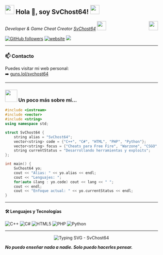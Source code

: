 <h2><img src="https://media3.giphy.com/media/v1.Y2lkPTc5MGI3NjExZjZ0NXQ0ODBsbHZkdzdrZXNmYTNvOWtpM2czdDVlemRhb2NodGtocSZlcD12MV9pbnRlcm5hbF9naWZfYnlfaWQmY3Q9cw/3o7aD2d7hy9ktXNDP2/giphy.gif" width="30"/> Hola 👋, soy SvChost64! <img src="https://media3.giphy.com/media/v1.Y2lkPTc5MGI3NjExZjZ0NXQ0ODBsbHZkdzdrZXNmYTNvOWtpM2czdDVlemRhb2NodGtocSZlcD12MV9pbnRlcm5hbF9naWZfYnlfaWQmY3Q9cw/3o7aD2d7hy9ktXNDP2/giphy.gif" width="30"></h2>
<img align='right' src="https://r2.guns.lol/e1bcf769-a1d2-4d66-9748-cb578f230bdf.webp" width="30">
<p><em>Developer & Game Cheat Creator <a href="https://guns.lol/svchost64">SvChost64</a> <img src="https://media.giphy.com/media/WUlplcMpOCEmTGBtBW/giphy.gif" width="30"></em></p>

[![GitHub followers](https://img.shields.io/github/followers/svchost-64?label=Follow&style=social)](https://github.com/svchost-64)
[![website](https://img.shields.io/badge/Website-46a2f1.svg?&style=flat-square&logo=Google-Chrome&logoColor=white&link=https://guns.lol/svchost64)](https://guns.lol/svchost64)
![](https://visitor-badge.glitch.me/badge?page_id=svchost-64.svchost-64)

---

### 📫 Contacto
Puedes visitar mi web personal:  
➡️ [guns.lol/svchost64](https://guns.lol/svchost64)

---

### <img src="https://media2.giphy.com/media/v1.Y2lkPTc5MGI3NjExeGRqMHE3YTNidGh5a2Q2MG53NHJ4eG0zNjY1aWdiaW82NW11YWJ0ayZlcD12MV9pbnRlcm5hbF9naWZfYnlfaWQmY3Q9cw/XptnA9cgVoRvTLtDwY/giphy.gif" width="40"> Un poco más sobre mí...  

```cpp
#include <iostream>
#include <vector>
#include <string>
using namespace std;

struct SvChost64 {
    string alias = "SvChost64";
    vector<string> code = {"C++", "C#", "HTML", "PHP", "Python"};
    vector<string> focus = {"Cheats para Free Fire", "Warzone", "CSGO", "COD Mobile"};
    string currentStatus = "Desarrollando herramientas y exploits";
};

int main() {
    SvChost64 yo;
    cout << "Alias: " << yo.alias << endl;
    cout << "Lenguajes: ";
    for(auto &lang : yo.code) cout << lang << " ";
    cout << endl;
    cout << "Enfoque actual: " << yo.currentStatus << endl;
}
```

---

#### 🛠️ Lenguajes y Tecnologías
![C++](https://img.shields.io/badge/-C++-00599C?style=flat-square&logo=cplusplus)
![C#](https://img.shields.io/badge/-C%23-239120?style=flat-square&logo=c-sharp)
![HTML5](https://img.shields.io/badge/-HTML5-E34F26?style=flat-square&logo=html5&logoColor=white)
![PHP](https://img.shields.io/badge/-PHP-777BB4?style=flat-square&logo=php&logoColor=white)
![Python](https://img.shields.io/badge/-Python-3776AB?style=flat-square&logo=python)

---

<p align="center">
  <img
    src="https://readme-typing-svg.demolab.com?font=Source+Code+Pro&size=22&pause=1200&center=true&vCenter=true&repeat=true&width=440&lines=SvChost64"
    alt="Typing SVG - SvChost64"
  />
</p>

<em><b>No puedo enseñar nada a nadie. Solo puedo hacerles pensar.</b></em>
